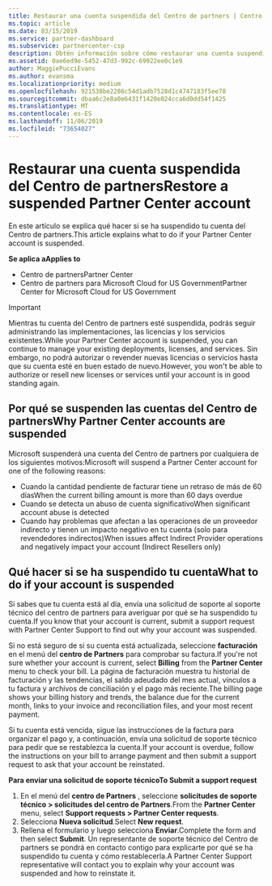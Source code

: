 ```yaml
---
title: Restaurar una cuenta suspendida del Centro de partners | Centro de partners
ms.topic: article
ms.date: 03/15/2019
ms.service: partner-dashboard
ms.subservice: partnercenter-csp
description: Obtén información sobre cómo restaurar una cuenta suspendida del Centro de partners, por qué se produce la suspensión de la cuenta de partner y cómo puedes usar tu cuenta durante la suspensión.
ms.assetid: 0ae6ed9e-5452-47d3-992c-69922ee0c1e9
author: MaggiePucciEvans
ms.author: evansma
ms.localizationpriority: medium
ms.openlocfilehash: 921538be2286c54d1adb7528d1c4747183f5ee78
ms.sourcegitcommit: dbaa6c2e8a0e6431f1420e024cca6d0dd54f1425
ms.translationtype: MT
ms.contentlocale: es-ES
ms.lasthandoff: 11/06/2019
ms.locfileid: "73654027"
---
```

# <a name="restore-a-suspended-partner-center-account"></a><span data-ttu-id="edc80-103">Restaurar una cuenta suspendida del Centro de partners</span><span class="sxs-lookup"><span data-stu-id="edc80-103">Restore a suspended Partner Center account</span></span>

<span data-ttu-id="edc80-104">En este artículo se explica qué hacer si se ha suspendido tu cuenta del Centro de partners.</span><span class="sxs-lookup"><span data-stu-id="edc80-104">This article explains what to do if your Partner Center account is suspended.</span></span>

<span data-ttu-id="edc80-105">**Se aplica a**</span><span class="sxs-lookup"><span data-stu-id="edc80-105">**Applies to**</span></span>

-  <span data-ttu-id="edc80-106">Centro de partners</span><span class="sxs-lookup"><span data-stu-id="edc80-106">Partner Center</span></span>
-  <span data-ttu-id="edc80-107">Centro de partners para Microsoft Cloud for US Government</span><span class="sxs-lookup"><span data-stu-id="edc80-107">Partner Center for Microsoft Cloud for US Government</span></span>


> [!IMPORTANT]  
> <span data-ttu-id="edc80-108">Mientras tu cuenta del Centro de partners esté suspendida, podrás seguir administrando las implementaciones, las licencias y los servicios existentes.</span><span class="sxs-lookup"><span data-stu-id="edc80-108">While your Partner Center account is suspended, you can continue to manage your existing deployments, licenses, and services.</span></span> <span data-ttu-id="edc80-109">Sin embargo, no podrá autorizar o revender nuevas licencias o servicios hasta que su cuenta esté en buen estado de nuevo.</span><span class="sxs-lookup"><span data-stu-id="edc80-109">However, you won't be able to authorize or resell new licenses or services until your account is in good standing again.</span></span>

## <a name="why-partner-center-accounts-are-suspended"></a><span data-ttu-id="edc80-110">Por qué se suspenden las cuentas del Centro de partners</span><span class="sxs-lookup"><span data-stu-id="edc80-110">Why Partner Center accounts are suspended</span></span>

<span data-ttu-id="edc80-111">Microsoft suspenderá una cuenta del Centro de partners por cualquiera de los siguientes motivos:</span><span class="sxs-lookup"><span data-stu-id="edc80-111">Microsoft will suspend a Partner Center account for one of the following reasons:</span></span>

- <span data-ttu-id="edc80-112">Cuando la cantidad pendiente de facturar tiene un retraso de más de 60 días</span><span class="sxs-lookup"><span data-stu-id="edc80-112">When the current billing amount is more than 60 days overdue</span></span> 
- <span data-ttu-id="edc80-113">Cuando se detecta un abuso de cuenta significativo</span><span class="sxs-lookup"><span data-stu-id="edc80-113">When significant account abuse is detected</span></span>
- <span data-ttu-id="edc80-114">Cuando hay problemas que afectan a las operaciones de un proveedor indirecto y tienen un impacto negativo en tu cuenta (solo para revendedores indirectos)</span><span class="sxs-lookup"><span data-stu-id="edc80-114">When issues affect Indirect Provider operations and negatively impact your account (Indirect Resellers only)</span></span>

## <a name="what-to-do-if-your-account-is-suspended"></a><span data-ttu-id="edc80-115">Qué hacer si se ha suspendido tu cuenta</span><span class="sxs-lookup"><span data-stu-id="edc80-115">What to do if your account is suspended</span></span>

<span data-ttu-id="edc80-116">Si sabes que tu cuenta está al día, envía una solicitud de soporte al soporte técnico del centro de partners para averiguar por qué se ha suspendido tu cuenta.</span><span class="sxs-lookup"><span data-stu-id="edc80-116">If you know that your account is current, submit a support request with Partner Center Support to find out why your account was suspended.</span></span> 

<span data-ttu-id="edc80-117">Si no está seguro de si su cuenta está actualizada, seleccione **facturación** en el menú del **centro de Partners** para comprobar su factura.</span><span class="sxs-lookup"><span data-stu-id="edc80-117">If you're not sure whether your account is current, select **Billing** from the **Partner Center** menu to check your bill.</span></span> <span data-ttu-id="edc80-118">La página de facturación muestra tu historial de facturación y las tendencias, el saldo adeudado del mes actual, vínculos a tu factura y archivos de conciliación y el pago más reciente.</span><span class="sxs-lookup"><span data-stu-id="edc80-118">The billing page shows your billing history and trends, the balance due for the current month, links to your invoice and reconciliation files, and your most recent payment.</span></span>

<span data-ttu-id="edc80-119">Si tu cuenta está vencida, sigue las instrucciones de la factura para organizar el pago y, a continuación, envía una solicitud de soporte técnico para pedir que se restablezca la cuenta.</span><span class="sxs-lookup"><span data-stu-id="edc80-119">If your account is overdue, follow the instructions on your bill to arrange payment and then submit a support request to ask that your account be reinstated.</span></span> 

<span data-ttu-id="edc80-120">**Para enviar una solicitud de soporte técnico**</span><span class="sxs-lookup"><span data-stu-id="edc80-120">**To Submit a support request**</span></span>

1.  <span data-ttu-id="edc80-121">En el menú del **centro de Partners** , seleccione **solicitudes de soporte técnico > solicitudes del centro de Partners**.</span><span class="sxs-lookup"><span data-stu-id="edc80-121">From the **Partner Center** menu, select **Support requests > Partner Center requests**.</span></span>
2.  <span data-ttu-id="edc80-122">Selecciona **Nueva solicitud**.</span><span class="sxs-lookup"><span data-stu-id="edc80-122">Select **New request**.</span></span> 
3.  <span data-ttu-id="edc80-123">Rellena el formulario y luego selecciona **Enviar**.</span><span class="sxs-lookup"><span data-stu-id="edc80-123">Complete the form and then select **Submit**.</span></span> <span data-ttu-id="edc80-124">Un representante de soporte técnico del Centro de partners se pondrá en contacto contigo para explicarte por qué se ha suspendido tu cuenta y cómo restablecerla.</span><span class="sxs-lookup"><span data-stu-id="edc80-124">A Partner Center Support representative will contact you to explain why your account was suspended and how to reinstate it.</span></span>



